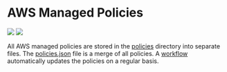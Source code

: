 # AWS Managed Policies

![](https://shields.io/date/1711348408.svg?label=last%20run)
![](https://shields.io/date/1711348408.svg?label=last%20updated)

All AWS managed policies are stored in the [policies](policies) directory into
separate files. The [policies.json](policies/policies.json) file is a merge of
all policies. A [workflow](.github/workflows/list-policies.yaml) automatically
updates the policies on a regular basis.
